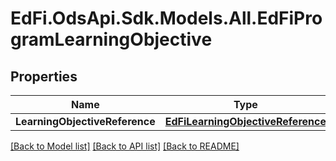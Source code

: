 # EdFi.OdsApi.Sdk.Models.All.EdFiProgramLearningObjective
## Properties

Name | Type | Description | Notes
------------ | ------------- | ------------- | -------------
**LearningObjectiveReference** | [**EdFiLearningObjectiveReference**](EdFiLearningObjectiveReference.md) |  | 

[[Back to Model list]](../README.md#documentation-for-models) [[Back to API list]](../README.md#documentation-for-api-endpoints) [[Back to README]](../README.md)


